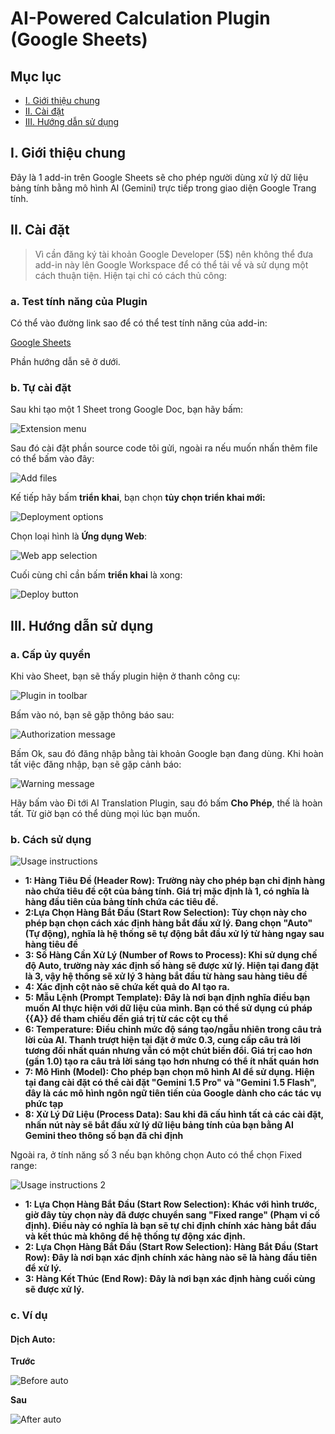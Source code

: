# AI-Powered Calculation Plugin (Google Sheets)

## Mục lục
- [I. Giới thiệu chung](#i-giới-thiệu-chung)
- [II. Cài đặt](#ii-cài-đặt)
- [III. Hướng dẫn sử dụng](#iii-hướng-dẫn-sử-dụng)

## I. Giới thiệu chung

Đây là 1 add-in trên Google Sheets sẽ cho phép người dùng xử lý dữ liệu bảng tính bằng mô hình AI (Gemini) trực tiếp trong giao diện Google Trang tính.

## II. Cài đặt

> Vì cần đăng ký tài khoản Google Developer (5$) nên không thể đưa add-in này lên Google Workspace để có thể tải về và sử dụng một cách thuận tiện. Hiện tại chỉ có cách thủ công:

### a. Test tính năng của Plugin

Có thể vào đường link sao để có thể test tính năng của add-in:

[Google Sheets](https://docs.google.com/spreadsheets/d/1OQBjOCZEZ-EAeHSiHLpXlE5puu37XR22lyFTejeVOes/edit?usp=sharing)

Phần hướng dẫn sẽ ở dưới.

### b. Tự cài đặt

Sau khi tạo một 1 Sheet trong Google Doc, bạn hãy bấm:

![Extension menu](https://drive.google.com/uc?export=view&id=1KScNITy-6KlMQ2m3XfotIU1L2TvFIQFy)

Sau đó cài đặt phần source code tôi gửi, ngoài ra nếu muốn nhấn thêm file có thể bấm vào đây:

![Add files](https://drive.google.com/uc?export=view&id=1vE0W6s8rT6BKg6cNI_z-1veSMGsEA_oh)

Kế tiếp hãy bấm **triển khai**, bạn chọn **tủy chọn triển khai mới:**

![Deployment options](https://drive.google.com/uc?export=view&id=1ilmTBcdCEQ8oaFDF3FQz-nwbAE0AiKBE)

Chọn loại hình là **Ứng dụng Web**:

![Web app selection](https://drive.google.com/uc?export=view&id=1YxVU9oUQCND0sQy0_PWiJySQ9477lqwN)

Cuối cùng chỉ cần bấm **triển khai** là xong:

![Deploy button](https://drive.google.com/uc?export=view&id=1pTe1iZ5YhVuVapN4Eaw9mWIPVxhVju3F)

## III. Hướng dẫn sử dụng

### a. Cấp ủy quyền

Khi vào Sheet, bạn sẽ thấy plugin hiện ở thanh công cụ:

![Plugin in toolbar](https://drive.google.com/uc?export=view&id=1Pj40bZq_ifR0V9IMexF-vVumRDIatDpE)

Bấm vào nó, bạn sẽ gặp thông báo sau:

![Authorization message](https://drive.google.com/uc?export=view&id=17PCGBBCu9nbw_Y8TP_t8YD3yVARszo75)

Bấm Ok, sau đó đăng nhập bằng tài khoản Google bạn đang dùng. Khi hoàn tất việc đăng nhập, bạn sẽ gặp cảnh báo:

![Warning message](https://drive.google.com/uc?export=view&id=1O-odiYe43ps4Do9Q9jraseARqKJUcj5d)

Hãy bấm vào Đi tới AI Translation Plugin, sau đó bấm **Cho Phép**, thế là hoàn tất. Từ giờ bạn có thể dùng mọi lúc bạn muốn.

### b. Cách sử dụng

![Usage instructions](https://drive.google.com/uc?export=view&id=1eFSS6hRXUMDfMYlH8qYjERcrFn1Sroh0)

- **1: Hàng Tiêu Đề (Header Row): Trường này cho phép bạn chỉ định hàng nào chứa tiêu đề cột của bảng tính. Giá trị mặc định là 1, có nghĩa là hàng đầu tiên của bảng tính chứa các tiêu đề.**
- **2:Lựa Chọn Hàng Bắt Đầu (Start Row Selection): Tùy chọn này cho phép bạn chọn cách xác định hàng bắt đầu xử lý. Đang chọn "Auto" (Tự động), nghĩa là hệ thống sẽ tự động bắt đầu xử lý từ hàng ngay sau hàng tiêu đề**
- **3: Số Hàng Cần Xử Lý (Number of Rows to Process): Khi sử dụng chế độ Auto, trường này xác định số hàng sẽ được xử lý. Hiện tại đang đặt là 3, vậy hệ thống sẽ xử lý 3 hàng bắt đầu từ hàng sau hàng tiêu đề**
- **4: Xác định cột nào sẽ chứa kết quả do AI tạo ra.**
- **5: Mẫu Lệnh (Prompt Template): Đây là nơi bạn định nghĩa điều bạn muốn AI thực hiện với dữ liệu của mình. Bạn có thể sử dụng cú pháp {{A}} để tham chiếu đến giá trị từ các cột cụ thể**
- **6: Temperature: Điều chỉnh mức độ sáng tạo/ngẫu nhiên trong câu trả lời của AI. Thanh trượt hiện tại đặt ở mức 0.3, cung cấp câu trả lời tương đối nhất quán nhưng vẫn có một chút biến đổi. Giá trị cao hơn (gần 1.0) tạo ra câu trả lời sáng tạo hơn nhưng có thể ít nhất quán hơn**
- **7: Mô Hình (Model): Cho phép bạn chọn mô hình AI để sử dụng. Hiện tại đang cài đặt có thể cài đặt "Gemini 1.5 Pro" và "Gemini 1.5 Flash", đây là các mô hình ngôn ngữ tiên tiến của Google dành cho các tác vụ phức tạp**
- **8: Xử Lý Dữ Liệu (Process Data): Sau khi đã cấu hình tất cả các cài đặt, nhấn nút này sẽ bắt đầu xử lý dữ liệu bảng tính của bạn bằng AI Gemini theo thông số bạn đã chỉ định**

Ngoài ra, ở tính năng số 3 nếu bạn không chọn Auto có thể chọn Fixed range:

![Usage instructions 2](https://drive.google.com/uc?export=view&id=1K5IRXs-LvP8a7fa3ksVZtBqau6jaya1G)

- **1: Lựa Chọn Hàng Bắt Đầu (Start Row Selection): Khác với hình trước, giờ đây tùy chọn này đã được chuyển sang "Fixed range" (Phạm vi cố định). Điều này có nghĩa là bạn sẽ tự chỉ định chính xác hàng bắt đầu và kết thúc mà không để hệ thống tự động xác định.**
- **2: Lựa Chọn Hàng Bắt Đầu (Start Row Selection): Hàng Bắt Đầu (Start Row): Đây là nơi bạn xác định chính xác hàng nào sẽ là hàng đầu tiên để xử lý.**
- **3: Hàng Kết Thúc (End Row): Đây là nơi bạn xác định hàng cuối cùng sẽ được xử lý.**


### c. Ví dụ

#### Dịch Auto:

**Trước**

![Before auto](https://drive.google.com/uc?export=view&id=1yAUuo8bS2aeWjwL9ApzuZlB9gFIzm11K)

**Sau**

![After auto](https://drive.google.com/uc?export=view&id=1iBvr23AZNJU16w3uT1X4xZE2j84P6gnp)


